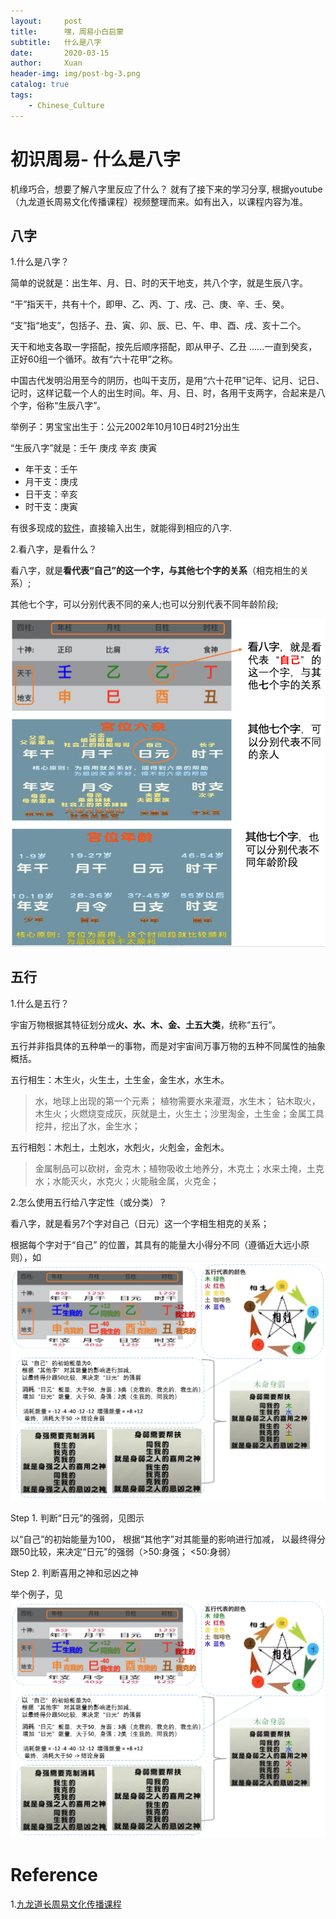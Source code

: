 ```yaml
---
layout:     post
title:      嘿，周易小白启蒙 
subtitle:   什么是八字
date:       2020-03-15
author:     Xuan
header-img: img/post-bg-3.png
catalog: true
tags:
    - Chinese_Culture
---
```


# 初识周易- 什么是八字

机缘巧合，想要了解八字里反应了什么？ 就有了接下来的学习分享, 根据youtube（九龙道长周易文化传播课程）视频整理而来。如有出入，以课程内容为准。


## 八字

1.什么是八字？

简单的说就是：出生年、月、日、时的天干地支，共八个字，就是生辰八字。

“干”指天干，共有十个，即甲、乙、丙、丁、戌、己、庚、辛、壬、癸。

“支”指“地支”，包括子、丑、寅、卯、辰、已、午、申、酉、戌、亥十二个。

天干和地支各取一字搭配，按先后顺序搭配，即从甲子、乙丑 ……一直到癸亥，正好60组一个循环。故有“六十花甲”之称。

中国古代发明沿用至今的阴历，也叫干支历，是用“六十花甲”记年、记月、记日、记时，这样记载一个人的出生时间。年、月、日、时，各用干支两字，合起来是八个字，俗称“生辰八字”。

举例子：男宝宝出生于：公元2002年10月10日4时21分出生

“生辰八字”就是：壬午 庚戌 辛亥 庚寅
- 年干支：壬午
- 月干支：庚戌
- 日干支：辛亥
- 时干支：庚寅

有很多现成的[软件](http://zydx.top/)，直接输入出生，就能得到相应的八字.

2.看八字，是看什么？

看八字，就是**看代表“自己”的这一个字，与其他七个字的关系**（相克相生的关系）;

其他七个字，可以分别代表不同的亲人;也可以分别代表不同年龄阶段;

![八字示意图](/img/post-ct-bazi1.png)



## 五行

1.什么是五行？

宇宙万物根据其特征划分成**火、水、木、金、土五大类**，统称“五行”。

五行并非指具体的五种单一的事物，而是对宇宙间万事万物的五种不同属性的抽象概括。

五行相生：木生火，火生土，土生金，金生水，水生木。

> 水，地球上出现的第一个元素； 植物需要水来灌溉，水生木； 钻木取火，木生火；火燃烧变成灰，灰就是土，火生土；沙里淘金，土生金；金属工具挖井，挖出了水，金生水；

五行相剋：木剋土，土剋水，水剋火，火剋金，金剋木。

>金属制品可以砍树，金克木；植物吸收土地养分，木克土；水来土掩，土克水；水能灭火，水克火；火能融金属，火克金；


2.怎么使用五行给八字定性（或分类）？

看八字，就是看另7个字对自己（日元）这一个字相生相克的关系；

根据每个字对于“自己” 的位置，其具有的能量大小得分不同（遵循近大远小原则），如![图](/img/post-ct-bazi2.png)

Step 1. 判断“日元”的强弱，见图示
>
以“自己”的初始能量为100， 
根据“其他字”对其能量的影响进行加减，
以最终得分跟50比较，来决定“日元”的强弱（>50:身强； <50:身弱）

Step 2. 判断喜用之神和忌凶之神

举个例子，见![图](/img/post-ct-bazi2.png)




# Reference
1.[九龙道长周易文化传播课程](https://www.youtube.com/watch?v=JnjaUPc6ZSE&t=236s)





